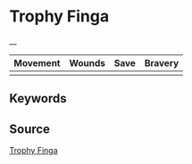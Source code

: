 # Trophy Finga

__


| Movement | Wounds | Save | Bravery |
|:--------:|:------:|:----:|:-------:|
|  |  |  |  |


## Keywords



## Source

[Trophy Finga](https://wahapedia.ru/aos3/factions/orruk-warclans/Trophy-Finga)
